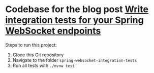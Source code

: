# Codebase for the blog post [Write integration tests for your Spring WebSocket endpoints](https://rieckpil.de/write-integration-tests-for-your-spring-websocket-endpoints/)

Steps to run this project:

1. Clone this Git repository
2. Navigate to the folder `spring-websocket-integration-tests`
3. Run all tests with `./mvnw test`
